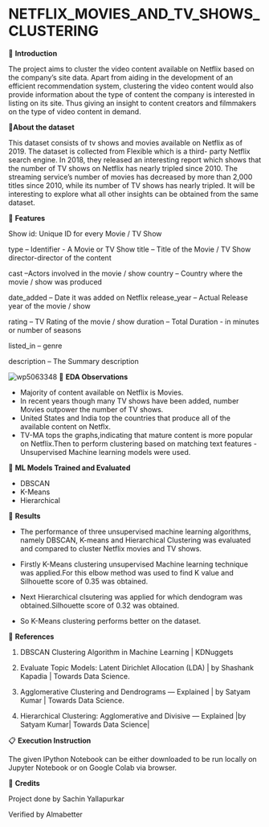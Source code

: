 # NETFLIX_MOVIES_AND_TV_SHOWS_CLUSTERING
📖 **Introduction**


The project aims to cluster the video content available on Netflix based on the company’s site data. Apart from aiding in the development of an efficient recommendation system, clustering the video content would also provide information about the type of content the company is interested in listing on its site. Thus giving an insight to content creators and filmmakers on the type of video content in demand.



📖**About the dataset**


This dataset consists of tv shows and movies available on Netflix as of 2019. The dataset is collected from Flexible which is a third- party Netflix search engine.
In 2018, they released an interesting report which shows that the number of TV shows on Netflix has nearly tripled since 2010. The streaming service’s number of movies has decreased by more than 2,000 titles since 2010, while its number of TV shows has nearly tripled. It will be interesting to explore what all other insights can be obtained from the same dataset.

📖 **Features**

Show id: Unique ID for every Movie / TV Show

type – Identifier - A Movie or TV Show title – Title of the Movie / TV Show director-director of the content

cast –Actors involved in the movie / show country – Country where the movie / show was produced

date_added – Date it was added on Netflix release_year – Actual Release year of the movie / show

rating – TV Rating of the movie / show duration – Total Duration - in minutes or number of seasons

listed_in – genre

description – The Summary description



![wp5063348](https://user-images.githubusercontent.com/80422212/200168358-cca94047-febc-409b-b137-340cb59b6e9f.jpg)
📖 **EDA Observations**

* Majority of content available on Netflix is Movies.
* In recent years though many TV shows have been added, number Movies outpower the number of TV shows.
* United States and India top the countries that produce all of the available content on Netflx.
* TV-MA tops the graphs,indicating that mature content is more popular on Netflix.Then to perform clustering based on matching text features - Unsupervised Machine learning models were used.





📖 **ML Models Trained and Evaluated**

* DBSCAN
* K-Means
* Hierarchical


📖 **Results**

* The performance of three unsupervised machine learning algorithms, namely DBSCAN, K-means and Hierarchical Clustering was evaluated and compared to cluster Netflix movies and TV shows.

* Firstly K-Means clustering unsupervised Machine learning technique was applied.For this elbow method was used to find K value and Silhouette score of 0.35 was obtained.

* Next Hierarchical clsutering was applied for which dendogram was obtained.Silhouette score of 0.32 was obtained.

* So K-Means clustering performs better on the dataset.

📖 **References**


1. DBSCAN Clustering Algorithm in Machine Learning | KDNuggets

2. Evaluate Topic Models: Latent Dirichlet Allocation (LDA) | by Shashank Kapadia | Towards Data Science.

3. Agglomerative Clustering and Dendrograms — Explained | by Satyam Kumar | Towards Data Science.


4. Hierarchical Clustering: Agglomerative and Divisive — Explained |by Satyam Kumar| Towards Data Science|



📋 **Execution Instruction**

The given IPython Notebook can be either downloaded to be run locally on Jupyter Notebook or on Google Colab via browser.



 
📜 **Credits**

Project done by Sachin Yallapurkar

Verified by Almabetter
